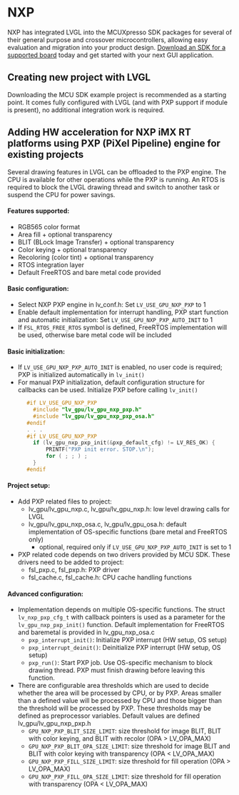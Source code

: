 # NXP
NXP has integrated LVGL into the MCUXpresso SDK packages for several of their general
purpose and crossover microcontrollers, allowing easy evaluation and migration into your
product design. [Download an SDK for a supported board](https://www.nxp.com/design/software/embedded-software/littlevgl-open-source-graphics-library:LITTLEVGL-OPEN-SOURCE-GRAPHICS-LIBRARY?&tid=vanLITTLEVGL-OPEN-SOURCE-GRAPHICS-LIBRARY)
today and get started with your next GUI application.

## Creating new project with LVGL
Downloading the MCU SDK example project is recommended as a starting point. It comes fully
configured with LVGL (and with PXP support if module is present), no additional integration
work is required.

## Adding HW acceleration for NXP iMX RT platforms using PXP (PiXel Pipeline) engine for existing projects
Several drawing features in LVGL can be offloaded to the PXP engine. The CPU is available for other operations while the PXP is running. An RTOS is required to block the LVGL drawing thread and switch to another task or suspend the CPU for power savings.

#### Features supported:
  - RGB565 color format
  - Area fill + optional transparency
  - BLIT (BLock Image Transfer) + optional transparency
  - Color keying + optional transparency
  - Recoloring (color tint) + optional transparency
  - RTOS integration layer
  - Default FreeRTOS and bare metal code provided

#### Basic configuration:
  - Select NXP PXP engine in lv_conf.h: Set `LV_USE_GPU_NXP_PXP` to 1
  - Enable default implementation for interrupt handling, PXP start function and automatic initialization: Set `LV_USE_GPU_NXP_PXP_AUTO_INIT` to 1
  - If `FSL_RTOS_FREE_RTOS` symbol is defined, FreeRTOS implementation will be used, otherwise bare metal code will be included

#### Basic initialization:
  - If `LV_USE_GPU_NXP_PXP_AUTO_INIT` is enabled, no user code is required; PXP is initialized automatically in `lv_init()`
  - For manual PXP initialization, default configuration structure for callbacks can be used. Initialize PXP before calling `lv_init()`
```c
      #if LV_USE_GPU_NXP_PXP
        #include "lv_gpu/lv_gpu_nxp_pxp.h"
        #include "lv_gpu/lv_gpu_nxp_pxp_osa.h"
      #endif
      . . .
      #if LV_USE_GPU_NXP_PXP
        if (lv_gpu_nxp_pxp_init(&pxp_default_cfg) != LV_RES_OK) {
            PRINTF("PXP init error. STOP.\n");
            for ( ; ; ) ;
        }
      #endif
```

#### Project setup:
  - Add PXP related files to project:
    - lv_gpu/lv_gpu_nxp.c, lv_gpu/lv_gpu_nxp.h: low level drawing calls for LVGL
    - lv_gpu/lv_gpu_nxp_osa.c, lv_gpu/lv_gpu_osa.h: default implementation of OS-specific functions (bare metal and FreeRTOS only)
        - optional, required only if `LV_USE_GPU_NXP_PXP_AUTO_INIT` is set to 1
  - PXP related code depends on two drivers provided by MCU SDK. These drivers need to be added to project:
      - fsl_pxp.c, fsl_pxp.h: PXP driver
      - fsl_cache.c, fsl_cache.h: CPU cache handling functions

#### Advanced configuration:
  - Implementation depends on multiple OS-specific functions. The struct `lv_nxp_pxp_cfg_t` with callback pointers is used
    as a parameter for the `lv_gpu_nxp_pxp_init()` function. Default implementation for FreeRTOS and baremetal is provided in lv_gpu_nxp_osa.c
      - `pxp_interrupt_init()`: Initialize PXP interrupt (HW setup, OS setup)
      - `pxp_interrupt_deinit()`: Deinitialize PXP interrupt (HW setup, OS setup)
      - `pxp_run()`: Start PXP job. Use OS-specific mechanism to block drawing thread. PXP must finish drawing before leaving this function.
  - There are configurable area thresholds which are used to decide whether the area will be processed by CPU, or by PXP. Areas smaller than a
    defined value will be processed by CPU and those bigger than the threshold will be processed by PXP. These thresholds may be defined as
    preprocessor variables. Default values are defined lv_gpu/lv_gpu_nxp_pxp.h
      - `GPU_NXP_PXP_BLIT_SIZE_LIMIT`: size threshold for image BLIT, BLIT with color keying, and BLIT with recolor (OPA > LV_OPA_MAX)
      - `GPU_NXP_PXP_BLIT_OPA_SIZE_LIMIT`: size threshold for image BLIT and BLIT with color keying with transparency (OPA < LV_OPA_MAX)
      - `GPU_NXP_PXP_FILL_SIZE_LIMIT`: size threshold for fill operation (OPA > LV_OPA_MAX)
      - `GPU_NXP_PXP_FILL_OPA_SIZE_LIMIT`: size threshold for fill operation with transparency (OPA < LV_OPA_MAX)
